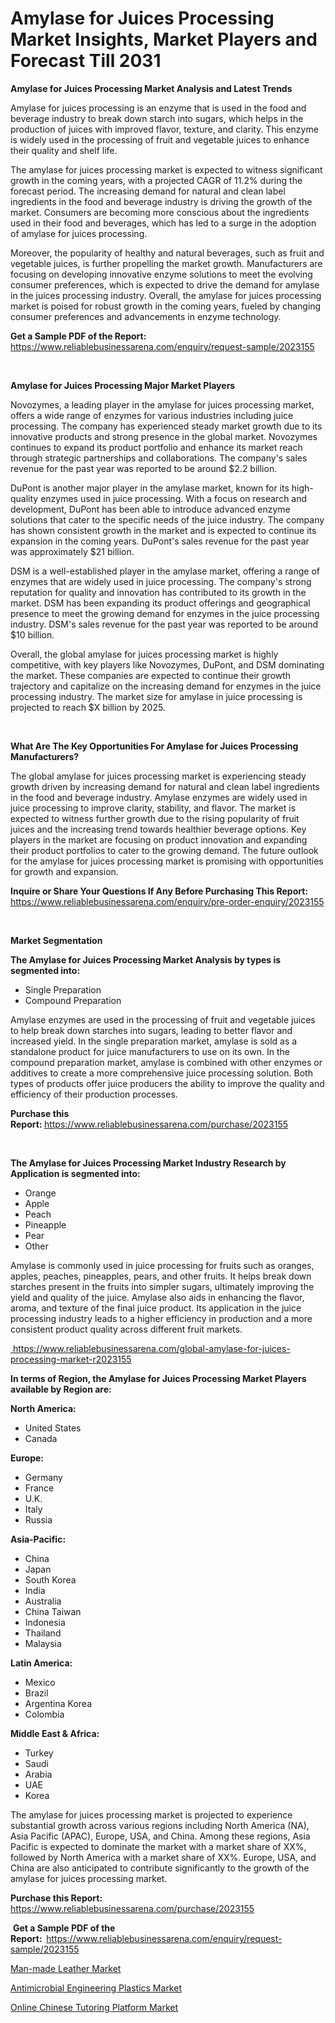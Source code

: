 <p><h1>Amylase for Juices Processing Market Insights, Market Players and Forecast Till 2031</h1></p><p><strong>Amylase for Juices Processing Market Analysis and Latest Trends</strong></p>
<p><p>Amylase for juices processing is an enzyme that is used in the food and beverage industry to break down starch into sugars, which helps in the production of juices with improved flavor, texture, and clarity. This enzyme is widely used in the processing of fruit and vegetable juices to enhance their quality and shelf life.</p><p>The amylase for juices processing market is expected to witness significant growth in the coming years, with a projected CAGR of 11.2% during the forecast period. The increasing demand for natural and clean label ingredients in the food and beverage industry is driving the growth of the market. Consumers are becoming more conscious about the ingredients used in their food and beverages, which has led to a surge in the adoption of amylase for juices processing.</p><p>Moreover, the popularity of healthy and natural beverages, such as fruit and vegetable juices, is further propelling the market growth. Manufacturers are focusing on developing innovative enzyme solutions to meet the evolving consumer preferences, which is expected to drive the demand for amylase in the juices processing industry. Overall, the amylase for juices processing market is poised for robust growth in the coming years, fueled by changing consumer preferences and advancements in enzyme technology.</p></p>
<p><strong>Get a Sample PDF of the Report:&nbsp;</strong> <a href="https://www.reliablebusinessarena.com/enquiry/request-sample/2023155">https://www.reliablebusinessarena.com/enquiry/request-sample/2023155</a></p>
<p>&nbsp;</p>
<p><strong>Amylase for Juices Processing Major Market Players</strong></p>
<p><p>Novozymes, a leading player in the amylase for juices processing market, offers a wide range of enzymes for various industries including juice processing. The company has experienced steady market growth due to its innovative products and strong presence in the global market. Novozymes continues to expand its product portfolio and enhance its market reach through strategic partnerships and collaborations. The company's sales revenue for the past year was reported to be around $2.2 billion.</p><p>DuPont is another major player in the amylase market, known for its high-quality enzymes used in juice processing. With a focus on research and development, DuPont has been able to introduce advanced enzyme solutions that cater to the specific needs of the juice industry. The company has shown consistent growth in the market and is expected to continue its expansion in the coming years. DuPont's sales revenue for the past year was approximately $21 billion.</p><p>DSM is a well-established player in the amylase market, offering a range of enzymes that are widely used in juice processing. The company's strong reputation for quality and innovation has contributed to its growth in the market. DSM has been expanding its product offerings and geographical presence to meet the growing demand for enzymes in the juice processing industry. DSM's sales revenue for the past year was reported to be around $10 billion.</p><p>Overall, the global amylase for juices processing market is highly competitive, with key players like Novozymes, DuPont, and DSM dominating the market. These companies are expected to continue their growth trajectory and capitalize on the increasing demand for enzymes in the juice processing industry. The market size for amylase in juice processing is projected to reach $X billion by 2025.</p></p>
<p>&nbsp;</p>
<p><strong>What Are The Key Opportunities For Amylase for Juices Processing Manufacturers?</strong></p>
<p><p>The global amylase for juices processing market is experiencing steady growth driven by increasing demand for natural and clean label ingredients in the food and beverage industry. Amylase enzymes are widely used in juice processing to improve clarity, stability, and flavor. The market is expected to witness further growth due to the rising popularity of fruit juices and the increasing trend towards healthier beverage options. Key players in the market are focusing on product innovation and expanding their product portfolios to cater to the growing demand. The future outlook for the amylase for juices processing market is promising with opportunities for growth and expansion.</p></p>
<p><strong>Inquire or Share Your Questions If Any Before Purchasing This Report:</strong> <a href="https://www.reliablebusinessarena.com/enquiry/pre-order-enquiry/2023155">https://www.reliablebusinessarena.com/enquiry/pre-order-enquiry/2023155</a></p>
<p>&nbsp;</p>
<p><strong>Market Segmentation</strong></p>
<p><strong>The Amylase for Juices Processing Market Analysis by types is segmented into:</strong></p>
<p><ul><li>Single Preparation</li><li>Compound Preparation</li></ul></p>
<p><p>Amylase enzymes are used in the processing of fruit and vegetable juices to help break down starches into sugars, leading to better flavor and increased yield. In the single preparation market, amylase is sold as a standalone product for juice manufacturers to use on its own. In the compound preparation market, amylase is combined with other enzymes or additives to create a more comprehensive juice processing solution. Both types of products offer juice producers the ability to improve the quality and efficiency of their production processes.</p></p>
<p><strong>Purchase this Report:&nbsp;</strong><a href="https://www.reliablebusinessarena.com/purchase/2023155">https://www.reliablebusinessarena.com/purchase/2023155</a></p>
<p>&nbsp;</p>
<p><strong>The Amylase for Juices Processing Market Industry Research by Application is segmented into:</strong></p>
<p><ul><li>Orange</li><li>Apple</li><li>Peach</li><li>Pineapple</li><li>Pear</li><li>Other</li></ul></p>
<p><p>Amylase is commonly used in juice processing for fruits such as oranges, apples, peaches, pineapples, pears, and other fruits. It helps break down starches present in the fruits into simpler sugars, ultimately improving the yield and quality of the juice. Amylase also aids in enhancing the flavor, aroma, and texture of the final juice product. Its application in the juice processing industry leads to a higher efficiency in production and a more consistent product quality across different fruit markets.</p></p>
<p><a href="https://www.reliablebusinessarena.com/global-amylase-for-juices-processing-market-r2023155">&nbsp;https://www.reliablebusinessarena.com/global-amylase-for-juices-processing-market-r2023155</a></p>
<p><strong>In terms of Region, the Amylase for Juices Processing Market Players available by Region are:</strong></p>
<p>
    <p> <strong> North America: </strong>
        <ul>
            <li>United States</li>
            <li>Canada</li>
        </ul>
        </p> 
    <p> <strong> Europe: </strong>
        <ul>
            <li>Germany</li>
            <li>France</li>
            <li>U.K.</li>
            <li>Italy</li>
            <li>Russia</li>
        </ul>
        </p> 
    <p> <strong> Asia-Pacific: </strong>
        <ul>
            <li>China</li>
            <li>Japan</li>
            <li>South Korea</li>
            <li>India</li>
            <li>Australia</li>
            <li>China Taiwan</li>
            <li>Indonesia</li>
            <li>Thailand</li>
            <li>Malaysia</li>
        </ul>
        </p> 
    <p> <strong> Latin America: </strong>
        <ul>
            <li>Mexico</li>
            <li>Brazil</li>
            <li>Argentina Korea</li>
            <li>Colombia</li>
        </ul>
        </p> 
    <p> <strong> Middle East & Africa: </strong>
        <ul>
            <li>Turkey</li>
            <li>Saudi</li>
            <li>Arabia</li>
            <li>UAE</li>
            <li>Korea</li>
        </ul>
    </p>
    </p>
<p><p>The amylase for juices processing market is projected to experience substantial growth across various regions including North America (NA), Asia Pacific (APAC), Europe, USA, and China. Among these regions, Asia Pacific is expected to dominate the market with a market share of XX%, followed by North America with a market share of XX%. Europe, USA, and China are also anticipated to contribute significantly to the growth of the amylase for juices processing market.</p></p>
<p><strong>Purchase this Report: </strong><a href="https://www.reliablebusinessarena.com/purchase/2023155">https://www.reliablebusinessarena.com/purchase/2023155</a></p>
<p>&nbsp;<strong>Get a Sample PDF of the Report:&nbsp;&nbsp;</strong><a href="https://www.reliablebusinessarena.com/enquiry/request-sample/2023155">https://www.reliablebusinessarena.com/enquiry/request-sample/2023155</a></p>
<p><strong></strong></p>
<p><p><a href="https://medium.com/@bon-bar/man-made-leather-market-a-global-and-regional-analysis-focus-on-region-country-level-analysis-b31ce008448b">Man-made Leather Market</a></p><p><a href="https://github.com/bznecsdb5/Market-Research-Report-List-1/blob/main/antimicrobial-engineering-plastics-market.md">Antimicrobial Engineering Plastics Market</a></p><p><a href="https://medium.com/@theomorar/online-chinese-tutoring-platform-industry-analysis-report-its-market-size-share-trends-by-22cf517c25e7">Online Chinese Tutoring Platform Market</a></p></p>